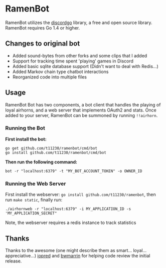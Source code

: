 # RamenBot
RamenBot utilizes the [discordgo](https://github.com/bwmarrin/discordgo) library, a free and open source library. RamenBot requires Go 1.4 or higher.

## Changes to original bot
- Added sound-bytes from other forks and some clips that I added
- Support for tracking time spent 'playing' games in Discord
- Added basic sqlite database support (Didn't want to deal with Redis...)
- Added Markov chain type chatbot interactions
- Reorganized code into multiple files

## Usage
RamenBot Bot has two components, a bot client that handles the playing of loyal airhorns, and a web server that implements OAuth2 and stats. Once added to your server, RamenBot can be summoned by running `!!airhorn`.


### Running the Bot

**First install the bot:**
```
go get github.com/t11230/ramenbot/cmd/bot
go install github.com/t11230/ramenbot/cmd/bot
```
 **Then run the following command:**

```
bot -r "localhost:6379" -t "MY_BOT_ACCOUNT_TOKEN" -o OWNER_ID
```

### Running the Web Server
First install the webserver: `go install github.com/t11230/ramenbot`, then run `make static`, finally run:

```
./airhornweb -r "localhost:6379" -i MY_APPLICATION_ID -s 'MY_APPLICATION_SECRET"
```

Note, the webserver requires a redis instance to track statistics

## Thanks
Thanks to the awesome (one might describe them as smart... loyal... appreciative...) [iopred](https://github.com/iopred) and [bwmarrin](https://github.com/bwmarrin/discordgo) for helping code review the initial release.